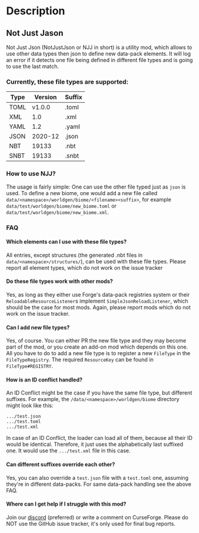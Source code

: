 # Description

## Not Just Jason

Not Just Json (NotJustJson or NJJ in short) is a utility mod, which allows to use other data types then json to define new data-pack elements. It will log an error if it detects one file being defined in different file types and is going to use the last match.

### Currently, these file types are supported:

| Type | Version | Suffix |
| ---- | ------- | ------ |
| TOML | v1.0.0  | .toml  |
| XML  | 1.0     | .xml   |
| YAML | 1.2     | .yaml  |
| JSON | 2020-12 | .json  |
| NBT  | 19133   | .nbt   |
| SNBT | 19133   | .snbt  |

### How to use NJJ?

The usage is fairly simple: One can use the other file typed just as `json` is used. To define a new biome, one would add a new file called `data/<namespace>/worldgen/biome/<filename><suffix>`, for example `data/test/worldgen/biome/new_biome.toml` or `data/test/worldgen/biome/new_biome.xml`.

### FAQ

#### Which elements can I use with these file types?

All entries, except structures (the generated .nbt files in `data/<namespace>/structures/`), can be used with these file types. Please report all element types, which do not work on the issue tracker

#### Do these file types work with other mods?

Yes, as long as they either use Forge's data-pack registries system or their `ReloadableResourceListener`s implement `SimpleJsonReloadListener`, which should be the case for most mods. Again, please report mods which do not work on the issue tracker.

#### Can I add new file types?

Yes, of course. You can either PR the new file type and they may become part of the mod, or you create an add-on mod which depends on this one. All you have to do to add a new file type is to register a new `FileType` in the `FileTypeRegistry`. The required `ResourceKey` can be found in `FileType#REGISTRY`.

#### How is an ID conflict handled?

An ID Conflict might be the case if you have the same file type, but different suffixes. For example, the `/data/<namespace>/worldgen/biome` directory might look like this:

```
.../test.json
.../test.toml
.../test.xml
```

In case of an ID Conflict, the loader can load all of them, because all their ID would be identical. Therefore, it just uses the alphabetically last suffixed one. It would use the `.../test.xml` file in this case.

#### Can different suffixes override each other?

Yes, you can also override a `test.json` file with a `test.toml` one, assuming they're in different data-packs. For same data-pack handling see the above FAQ.

#### Where can I get help if I struggle with this mod?

Join our [discord](https://discord.gg/8pUpWCEUe2) (preferred) or write a comment on CurseForge. Please do NOT use the GitHub issue tracker, it's only used for final bug reports.

